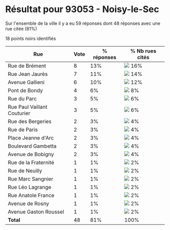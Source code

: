 # Résultat pour 93053 - Noisy-le-Sec

Sur l'ensemble de la ville il y a eu 59 réponses dont 48 réponses avec une rue citée (81%)

18 points noirs identifiés

| Rue | Vote | % réponses | % Nb rues cités|
|-----|------|------------|----------------|
| Rue de Brément | 8 | 13% | <img src="../../img/bar_16.gif" />&nbsp;16%|
| Rue Jean Jaurès | 7 | 11% | <img src="../../img/bar_14.gif" />&nbsp;14%|
| Avenue Gallieni | 6 | 10% | <img src="../../img/bar_12.gif" />&nbsp;12%|
| Pont de Bondy | 4 | 6% | <img src="../../img/bar_8.gif" />&nbsp;8%|
| Rue du Parc | 3 | 5% | <img src="../../img/bar_6.gif" />&nbsp;6%|
| Rue Paul Vaillant Couturier | 3 | 5% | <img src="../../img/bar_6.gif" />&nbsp;6%|
| Rue des Bergeries | 2 | 3% | <img src="../../img/bar_4.gif" />&nbsp;4%|
| Rue de Paris | 2 | 3% | <img src="../../img/bar_4.gif" />&nbsp;4%|
| Place Jeanne d'Arc | 2 | 3% | <img src="../../img/bar_4.gif" />&nbsp;4%|
| Boulevard Gambetta | 2 | 3% | <img src="../../img/bar_4.gif" />&nbsp;4%|
| Avenue de Bobigny | 2 | 3% | <img src="../../img/bar_4.gif" />&nbsp;4%|
| Rue de la Fraternité | 1 | 1% | <img src="../../img/bar_2.gif" />&nbsp;2%|
| Rue de Neuilly | 1 | 1% | <img src="../../img/bar_2.gif" />&nbsp;2%|
| Rue Marc Sangnier | 1 | 1% | <img src="../../img/bar_2.gif" />&nbsp;2%|
| Rue Léo Lagrange | 1 | 1% | <img src="../../img/bar_2.gif" />&nbsp;2%|
| Rue Anatole France | 1 | 1% | <img src="../../img/bar_2.gif" />&nbsp;2%|
| Avenue de Rosny | 1 | 1% | <img src="../../img/bar_2.gif" />&nbsp;2%|
| Avenue Gaston Roussel | 1 | 1% | <img src="../../img/bar_2.gif" />&nbsp;2%|
| **Total** | 48 | 81% | 100%|
